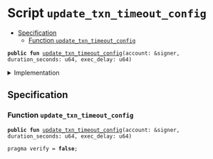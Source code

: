 
<a name="update_txn_timeout_config"></a>

# Script `update_txn_timeout_config`



-  [Specification](#@Specification_0)
    -  [Function <code><a href="update_txn_timeout_config_proposal.md#update_txn_timeout_config">update_txn_timeout_config</a></code>](#@Specification_0_update_txn_timeout_config)



<pre><code><b>public</b> <b>fun</b> <a href="update_txn_timeout_config_proposal.md#update_txn_timeout_config">update_txn_timeout_config</a>(account: &signer, duration_seconds: u64, exec_delay: u64)
</code></pre>



<details>
<summary>Implementation</summary>


<pre><code><b>fun</b> <a href="update_txn_timeout_config_proposal.md#update_txn_timeout_config">update_txn_timeout_config</a>(account: &signer,
    duration_seconds: u64,
    exec_delay: u64) {
    <b>let</b> txn_timeout_config = <a href="../../modules/doc/TransactionTimeoutConfig.md#0x1_TransactionTimeoutConfig_new_transaction_timeout_config">TransactionTimeoutConfig::new_transaction_timeout_config</a>(duration_seconds);
    <a href="../../modules/doc/OnChainConfigDao.md#0x1_OnChainConfigDao_propose_update">OnChainConfigDao::propose_update</a>&lt;<a href="../../modules/doc/STC.md#0x1_STC_STC">STC::STC</a>, <a href="../../modules/doc/TransactionTimeoutConfig.md#0x1_TransactionTimeoutConfig_TransactionTimeoutConfig">TransactionTimeoutConfig::TransactionTimeoutConfig</a>&gt;(account, txn_timeout_config, exec_delay);
}
</code></pre>



</details>

<a name="@Specification_0"></a>

## Specification


<a name="@Specification_0_update_txn_timeout_config"></a>

### Function `update_txn_timeout_config`


<pre><code><b>public</b> <b>fun</b> <a href="update_txn_timeout_config_proposal.md#update_txn_timeout_config">update_txn_timeout_config</a>(account: &signer, duration_seconds: u64, exec_delay: u64)
</code></pre>




<pre><code>pragma verify = <b>false</b>;
</code></pre>
